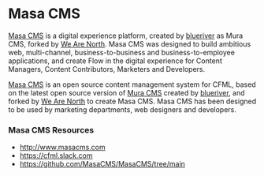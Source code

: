 # Masa CMS

[Masa CMS](http://www.masacms.com) is a digital experience platform, created by [blueriver](http://www.blueriver.com) as Mura CMS, forked by [We Are North](https://www.wearenorth.eu). Masa CMS was designed to build ambitious web, multi-channel, business-to-business and business-to-employee applications, and create Flow in the digital experience for Content Managers, Content Contributors, Marketers and Developers.

[Masa CMS](http://www.masacms.com) is an open source content management system for CFML, based on the latest open source version of [Mura CMS](http://www.murasoftware.com) created by [blueriver](http://www.blueriver.com), and forked by [We Are North](https://www.wearenorth.eu) to create Masa CMS. Masa CMS has been designed to be used by marketing departments, web designers and developers.

### Masa CMS Resources

* http://www.masacms.com
* https://cfml.slack.com
* https://github.com/MasaCMS/MasaCMS/tree/main
